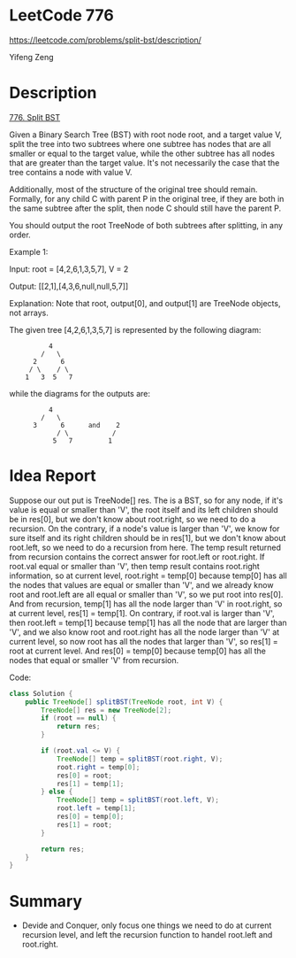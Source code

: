 # **LeetCode 776**
https://leetcode.com/problems/split-bst/description/

Yifeng Zeng

# Description
[776. Split BST](https://leetcode.com/problems/split-bst/description/)

Given a Binary Search Tree (BST) with root node root, and a target value V, split the tree into two subtrees where one subtree has nodes that are all smaller or equal to the target value, while the other subtree has all nodes that are greater than the target value.  It's not necessarily the case that the tree contains a node with value V.

Additionally, most of the structure of the original tree should remain.  Formally, for any child C with parent P in the original tree, if they are both in the same subtree after the split, then node C should still have the parent P.

You should output the root TreeNode of both subtrees after splitting, in any order.

Example 1:

Input: root = [4,2,6,1,3,5,7], V = 2

Output: [[2,1],[4,3,6,null,null,5,7]]

Explanation:
Note that root, output[0], and output[1] are TreeNode objects, not arrays.

The given tree [4,2,6,1,3,5,7] is represented by the following diagram:
```
          4
        /   \
      2      6
     / \    / \
    1   3  5   7
```
while the diagrams for the outputs are:
```
          4
        /   \
      3      6      and    2
            / \           /
           5   7         1
```
# Idea Report

Suppose our out put is TreeNode[] res. The is a BST, so for any node, if it's value is equal or smaller than 'V', the root itself and its left children should be in res[0], but we don't know about root.right, so we need to do a recursion. On the contrary, if a node's value is larger than 'V', we know for sure itself and its right children should be in res[1], but we don't know about root.left, so we need to do a recursion from here. The temp result returned from recursion contains the correct answer for root.left or root.right. If root.val equal or smaller than 'V', then temp result contains root.right information, so at current level, root.right = temp[0] because temp[0] has all the nodes that values are equal or smaller than 'V', and we already know root and root.left are all equal or smaller than 'V', so we put root into res[0]. And from recursion, temp[1] has all the node larger than 'V' in root.right, so at current level, res[1] = temp[1]. On contrary, if root.val is larger than 'V', then root.left = temp[1] because temp[1] has all the node that are larger than 'V', and we also know root and root.right has all the node larger than 'V' at current level, so now root has all the nodes that larger than 'V', so res[1] = root at current level. And res[0] = temp[0] because temp[0] has all the nodes that equal or smaller 'V' from recursion.

Code:
```java
class Solution {
    public TreeNode[] splitBST(TreeNode root, int V) {
        TreeNode[] res = new TreeNode[2];
        if (root == null) {
            return res;
        }

        if (root.val <= V) {
            TreeNode[] temp = splitBST(root.right, V);
            root.right = temp[0];
            res[0] = root;
            res[1] = temp[1];
        } else {
            TreeNode[] temp = splitBST(root.left, V);
            root.left = temp[1];
            res[0] = temp[0];
            res[1] = root;
        }

        return res;
    }
}
```

# Summary
- Devide and Conquer, only focus one things we need to do at current recursion level, and left the recursion function to handel root.left and root.right.
